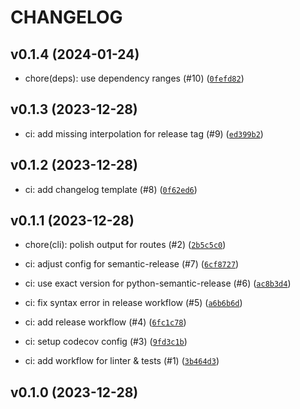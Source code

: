 # CHANGELOG


## v0.1.4 (2024-01-24)

* chore(deps): use dependency ranges (#10) ([`0fefd82`](https://github.com/alixlahuec/fastapi-checks/commit/0fefd8274649bf8282561125a319d41ceaf4c363))

## v0.1.3 (2023-12-28)

* ci: add missing interpolation for release tag (#9) ([`ed399b2`](https://github.com/alixlahuec/fastapi-checks/commit/ed399b21f55551787bf0c91a1373e8255d0f056d))

## v0.1.2 (2023-12-28)

* ci: add changelog template (#8) ([`0f62ed6`](https://github.com/alixlahuec/fastapi-checks/commit/0f62ed68e153ada66d1d6924f8e7f95af271f384))

## v0.1.1 (2023-12-28)

* chore(cli): polish output for routes (#2) ([`2b5c5c0`](https://github.com/alixlahuec/fastapi-checks/commit/2b5c5c007fecd4e775fc61ffb528a839456bee1c))

* ci: adjust config for semantic-release (#7) ([`6cf8727`](https://github.com/alixlahuec/fastapi-checks/commit/6cf87276558b861c377112d57ab02922b6ff44dd))

* ci: use exact version for python-semantic-release (#6) ([`ac8b3d4`](https://github.com/alixlahuec/fastapi-checks/commit/ac8b3d40e9a136ae9e2e1d5170c0e829e5b0d422))

* ci: fix syntax error in release workflow (#5) ([`a6b6b6d`](https://github.com/alixlahuec/fastapi-checks/commit/a6b6b6d5c45d8d31069c271414ceb8d58a5bff89))

* ci: add release workflow (#4) ([`6fc1c78`](https://github.com/alixlahuec/fastapi-checks/commit/6fc1c7845cb8505f66abc778893f594d18402284))

* ci: setup codecov config (#3) ([`9fd3c1b`](https://github.com/alixlahuec/fastapi-checks/commit/9fd3c1bad73c1c3ead0009d251ad2a1383bbc702))

* ci: add workflow for linter &amp; tests (#1) ([`3b464d3`](https://github.com/alixlahuec/fastapi-checks/commit/3b464d30481a61182e4b7efaad89f54d5a1a2108))

## v0.1.0 (2023-12-28)
